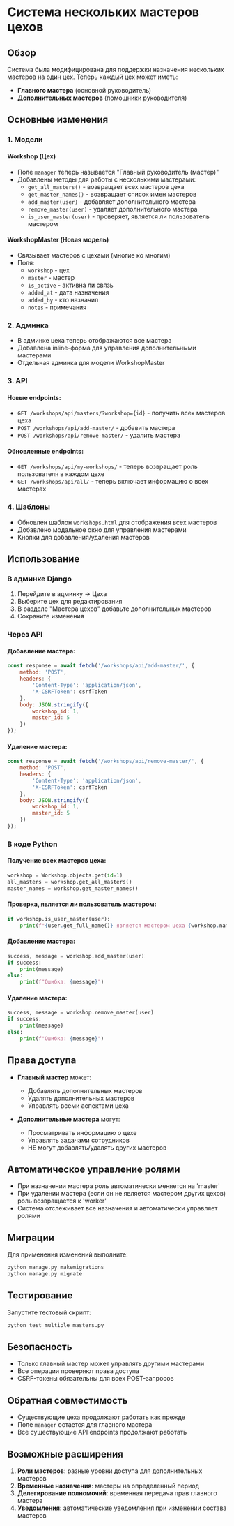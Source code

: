 # Система нескольких мастеров цехов

## Обзор

Система была модифицирована для поддержки назначения нескольких мастеров на один цех. Теперь каждый цех может иметь:

- **Главного мастера** (основной руководитель)
- **Дополнительных мастеров** (помощники руководителя)

## Основные изменения

### 1. Модели

#### Workshop (Цех)
- Поле `manager` теперь называется "Главный руководитель (мастер)"
- Добавлены методы для работы с несколькими мастерами:
  - `get_all_masters()` - возвращает всех мастеров цеха
  - `get_master_names()` - возвращает список имен мастеров
  - `add_master(user)` - добавляет дополнительного мастера
  - `remove_master(user)` - удаляет дополнительного мастера
  - `is_user_master(user)` - проверяет, является ли пользователь мастером

#### WorkshopMaster (Новая модель)
- Связывает мастеров с цехами (многие ко многим)
- Поля:
  - `workshop` - цех
  - `master` - мастер
  - `is_active` - активна ли связь
  - `added_at` - дата назначения
  - `added_by` - кто назначил
  - `notes` - примечания

### 2. Админка

- В админке цеха теперь отображаются все мастера
- Добавлена inline-форма для управления дополнительными мастерами
- Отдельная админка для модели WorkshopMaster

### 3. API

#### Новые endpoints:
- `GET /workshops/api/masters/?workshop={id}` - получить всех мастеров цеха
- `POST /workshops/api/add-master/` - добавить мастера
- `POST /workshops/api/remove-master/` - удалить мастера

#### Обновленные endpoints:
- `GET /workshops/api/my-workshops/` - теперь возвращает роль пользователя в каждом цехе
- `GET /workshops/api/all/` - теперь включает информацию о всех мастерах

### 4. Шаблоны

- Обновлен шаблон `workshops.html` для отображения всех мастеров
- Добавлено модальное окно для управления мастерами
- Кнопки для добавления/удаления мастеров

## Использование

### В админке Django

1. Перейдите в админку → Цеха
2. Выберите цех для редактирования
3. В разделе "Мастера цехов" добавьте дополнительных мастеров
4. Сохраните изменения

### Через API

#### Добавление мастера:
```javascript
const response = await fetch('/workshops/api/add-master/', {
    method: 'POST',
    headers: {
        'Content-Type': 'application/json',
        'X-CSRFToken': csrfToken
    },
    body: JSON.stringify({
        workshop_id: 1,
        master_id: 5
    })
});
```

#### Удаление мастера:
```javascript
const response = await fetch('/workshops/api/remove-master/', {
    method: 'POST',
    headers: {
        'Content-Type': 'application/json',
        'X-CSRFToken': csrfToken
    },
    body: JSON.stringify({
        workshop_id: 1,
        master_id: 5
    })
});
```

### В коде Python

#### Получение всех мастеров цеха:
```python
workshop = Workshop.objects.get(id=1)
all_masters = workshop.get_all_masters()
master_names = workshop.get_master_names()
```

#### Проверка, является ли пользователь мастером:
```python
if workshop.is_user_master(user):
    print(f"{user.get_full_name()} является мастером цеха {workshop.name}")
```

#### Добавление мастера:
```python
success, message = workshop.add_master(user)
if success:
    print(message)
else:
    print(f"Ошибка: {message}")
```

#### Удаление мастера:
```python
success, message = workshop.remove_master(user)
if success:
    print(message)
else:
    print(f"Ошибка: {message}")
```

## Права доступа

- **Главный мастер** может:
  - Добавлять дополнительных мастеров
  - Удалять дополнительных мастеров
  - Управлять всеми аспектами цеха

- **Дополнительные мастера** могут:
  - Просматривать информацию о цехе
  - Управлять задачами сотрудников
  - НЕ могут добавлять/удалять других мастеров

## Автоматическое управление ролями

- При назначении мастера роль автоматически меняется на 'master'
- При удалении мастера (если он не является мастером других цехов) роль возвращается к 'worker'
- Система отслеживает все назначения и автоматически управляет ролями

## Миграции

Для применения изменений выполните:

```bash
python manage.py makemigrations
python manage.py migrate
```

## Тестирование

Запустите тестовый скрипт:

```bash
python test_multiple_masters.py
```

## Безопасность

- Только главный мастер может управлять другими мастерами
- Все операции проверяют права доступа
- CSRF-токены обязательны для всех POST-запросов

## Обратная совместимость

- Существующие цеха продолжают работать как прежде
- Поле `manager` остается для главного мастера
- Все существующие API endpoints продолжают работать

## Возможные расширения

1. **Роли мастеров**: разные уровни доступа для дополнительных мастеров
2. **Временные назначения**: мастеры на определенный период
3. **Делегирование полномочий**: временная передача прав главного мастера
4. **Уведомления**: автоматические уведомления при изменении состава мастеров 